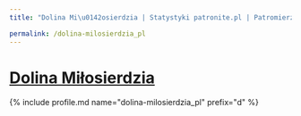 ```yaml
---
title: "Dolina Mi\u0142osierdzia | Statystyki patronite.pl | Patromierz"

permalink: /dolina-milosierdzia_pl
---
```


# [Dolina Miłosierdzia](https://patronite.pl/dolina-milosierdzia_pl)

{% include profile.md name="dolina-milosierdzia_pl" prefix="d" %}
